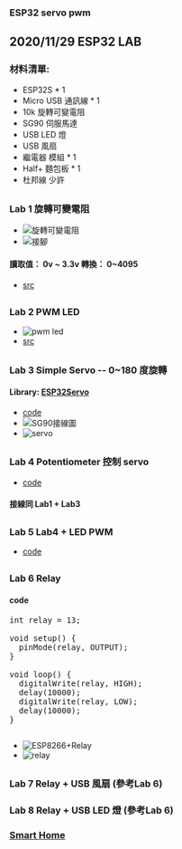 ### ESP32 servo pwm
## 2020/11/29 ESP32 LAB
### 材料清單:
* ESP32S * 1
* Micro USB 通訊線 * 1
* 10k 旋轉可變電阻
* SG90 伺服馬達
* USB LED 燈
* USB 風扇
* 繼電器 模組 * 1
* Half+ 麵包板 * 1
* 杜邦線 少許
##
### Lab 1 旋轉可變電阻
* ![旋轉可變電阻](https://github.com/jumbokh/esp32-class/blob/master/images/potimeter.jpg)
* ![接腳](https://github.com/jumbokh/esp32-class/blob/master/images/potimeter_bb.jpg)
#### 讀取值： 0v ~ 3.3v 轉換： 0~4095
* [src](https://github.com/jumbokh/esp32-class/blob/master/hs1129/src/AnalogReadin.ino)
##
### Lab 2 PWM LED
* ![pwm led](https://github.com/jumbokh/esp32-class/blob/master/images/pwm-led_bb.jpg)
* [src](https://github.com/jumbokh/esp32-class/blob/master/hs1129/src/AnalogInOutSerial/AnalogInOutSerial.ino)
##
### Lab 3 Simple Servo -- 0~180 度旋轉
#### Library: [ESP32Servo](https://github.com/jumbokh/esp32-class/tree/master/hs1129/libraries/ESP32Servo)
* [code](https://github.com/jumbokh/esp32-class/blob/master/hs1129/src/01-SimpleServo/01-SimpleServo.ino)
* ![SG90接線圖](https://github.com/jumbokh/esp32-class/blob/master/images/SG90.jpg)
* ![servo](https://github.com/jumbokh/esp32-class/blob/master/images/servo.png)
##
### Lab 4 Potentiometer 控制 servo
* [code](https://github.com/jumbokh/esp32-class/blob/master/hs1129/src/02-ServoPotentiometer/02-ServoPotentiometer.ino)
#### 接線同 Lab1 + Lab3
##
### Lab 5 Lab4 + LED PWM
* [code](https://github.com/jumbokh/esp32-class/blob/master/hs1129/src/AnalogInOutServo/AnalogInOutServo.ino)
##
### Lab 6 Relay 
#### code
<pre>
int relay = 13;

void setup() {
  pinMode(relay, OUTPUT);
}

void loop() {
  digitalWrite(relay, HIGH);
  delay(10000);
  digitalWrite(relay, LOW);
  delay(10000);
}
</pre>
##
* ![ESP8266+Relay](https://github.com/jumbokh/esp32-class/blob/master/images/relay.png)
* ![relay](https://github.com/jumbokh/esp32-class/blob/master/images/Relais-Module-ESP32-NodeMCU_Steckplatine.png)
##
### Lab 7 Relay + USB 風扇 (參考Lab 6)
### Lab 8 Relay + USB LED 燈 (參考Lab 6)
### [Smart Home](https://github.com/jumbokh/esp32-class/blob/master/hs1018/smarthome/smarthome.ino)

